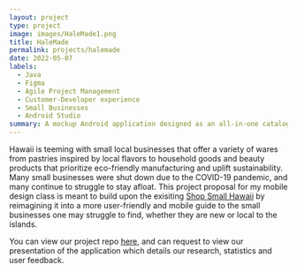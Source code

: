 ```yaml
---
layout: project
type: project
image: images/HaleMade1.png
title: HaleMade
permalink: projects/halemade
date: 2022-05-07
labels:
  - Java
  - Figma
  - Agile Project Management
  - Customer-Developer experience
  - Small Businesses
  - Android Studio
summary: A mockup Android application designed as an all-in-one catalog to specifically promote small businesses in Hawaii.
---
```


Hawaii is teeming with small local businesses that offer a variety of wares from pastries inspired by local flavors to household goods 
and beauty products that prioritize eco-friendly manufacturing and uplift sustainability. Many small businesses were shut down due to the COVID-19 pandemic, and many continue to struggle to stay afloat.
This project proposal for my mobile design class is meant to build upon the exisiting 
[Shop Small Hawaii](https://shopsmallhawaii.com/) by reimagining it into a more user-friendly and mobile guide to the small businesses one 
may struggle to find, whether they are new or local to the islands.


You can view our project repo [here](https://github.com/HaleMade-Hawaii), and can request to view our presentation of the application which details our research, statistics and user feedback.

